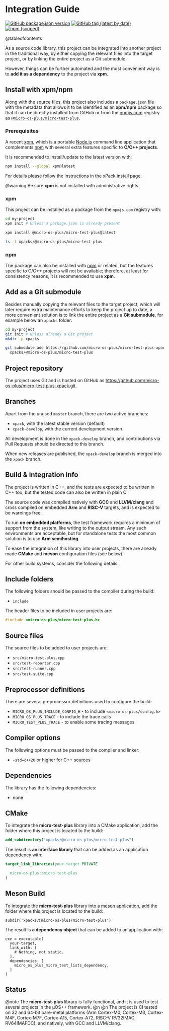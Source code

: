 # Integration Guide

[![GitHub package.json version](https://img.shields.io/github/package-json/v/micro-os-plus/micro-test-plus-xpack)](https://github.com/micro-os-plus/micro-test-plus-xpack/blob/xpack/package.json)
[![GitHub tag (latest by date)](https://img.shields.io/github/v/tag/micro-os-plus/micro-test-plus-xpack)](https://github.com/micro-os-plus/micro-test-plus-xpack/tags/)
[![npm (scoped)](https://img.shields.io/npm/v/@micro-os-plus/micro-test-plus.svg?color=blue)](https://www.npmjs.com/package/@micro-os-plus/micro-test-plus/)

@tableofcontents

As a source code library, this project can be integrated into another project
in the traditional way,
by either copying the relevant files into the target project, or by linking
the entire project as a Git submodule.

However, things can be further automated and the most convenient way is
to **add it as a dependency** to the project via **xpm**.

## Install with xpm/npm

Along with the source files, this project also includes a
`package.json` file with the metadata that allows it to be identified as an
**xpm/npm** package so that it can be directly installed from GitHub or
from the [npmjs.com](https://www.npmjs.com) registry as
[`@micro-os-plus/micro-test-plus`](https://www.npmjs.com/package/@micro-os-plus/micro-test-plus).

### Prerequisites

A recent [xpm](https://xpack.github.io/xpm/),
which is a portable [Node.js](https://nodejs.org/) command line application
that complements [npm](https://docs.npmjs.com)
with several extra features specific to
**C/C++ projects**.

It is recommended to install/update to the latest version with:

```sh
npm install --global xpm@latest
```

For details please follow the instructions in the
[xPack install](https://xpack.github.io/install/) page.

@warning
Be sure **xpm** is not installed with administrative rights.

### xpm

This project can be installed as a package from the
`npmjs.com` registry with:

```sh
cd my-project
xpm init # Unless a package.json is already present

xpm install @micro-os-plus/micro-test-plus@latest

ls -l xpacks/@micro-os-plus/micro-test-plus
```

### npm

The package can also be installed with [npm](https://docs.npmjs.com)
or related, but
the features specific to C/C++ projects will not be available;
therefore, at least for consistency reasons, it is recommended
to use **xpm**.

## Add as a Git submodule

Besides manually copying the relevant files to the target
project, which will later require extra maintenance efforts to keep the
project up to date, a more convenient
solution is to link the entire project as a **Git submodule**,
for example below an `xpacks` folder:

```sh
cd my-project
git init # Unless already a Git project
mkdir -p xpacks

git submodule add https://github.com/micro-os-plus/micro-test-plus-xpack.git \
  xpacks/@micro-os-plus/micro-test-plus
```

## Project repository

The project uses Git and is hosted on GitHub as
<https://github.com/micro-os-plus/micro-test-plus-xpack.git>.

## Branches

Apart from the unused `master` branch, there are two active branches:

- `xpack`, with the latest stable version (default)
- `xpack-develop`, with the current development version

All development is done in the `xpack-develop` branch, and contributions via
Pull Requests should be directed to this branch.

When new releases are published, the `xpack-develop` branch is merged
into the `xpack` branch.

## Build & integration info

The project is written in C++, and the tests are expected to be
written in C++ too, but the tested code can also be written in plain C.

The source code was compiled natively with **GCC** and **LLVM/clang** and cross
compiled on embedded **Arm** and **RISC-V** targets,
and is expected to be warnings free.

To run **on embedded platforms**, the test framework requires a minimum
of support from the system, like writing to the
output stream. Any such environments are acceptable, but for standalone
tests the most common solution is to use **Arm semihosting**.

To ease the integration of this library into user projects, there
are already made **CMake** and **meson** configuration files (see below).

For other build systems, consider the following details:

## Include folders

The following folders should be passed to the compiler during the build:

- `include`

The header files to be included in user projects are:

```cpp
#include <micro-os-plus/micro-test-plus.h>
```

## Source files

The source files to be added to user projects are:

- `src/micro-test-plus.cpp`
- `src/test-reporter.cpp`
- `src/test-runner.cpp`
- `src/test-suite.cpp`

## Preprocessor definitions

There are several preprocessor definitions used to configure the build:

- `MICRO_OS_PLUS_INCLUDE_CONFIG_H` - to include `<micro-os-plus/config.h>`
- `MICRO_OS_PLUS_TRACE` - to include the trace calls
- `MICRO_TEST_PLUS_TRACE` - to enable some tracing messages

## Compiler options

The following options must be passed to the compiler and linker:

- `-std=c++20` or higher for C++ sources

## Dependencies

The library has the following dependencies:

- none

## CMake

To integrate the **micro-test-plus** library into a CMake application,
add the folder where this project is located to the build:

```cmake
add_subdirectory("xpacks/@micro-os-plus/micro-test-plus")
```

The result is **an interface library** that can be added as an application
dependency with:

```cmake
target_link_libraries(your-target PRIVATE

  micro-os-plus::micro-test-plus
)
```

## Meson Build

To integrate the **micro-test-plus** library into a
[meson](https://mesonbuild.com) application,
add the folder where this project is located to the build:

```meson
subdir('xpacks/@micro-os-plus/micro-test-plus')
```

The result is **a dependency object** that can be added
to an application with:

```meson
exe = executable(
  your-target,
  link_with: [
    # Nothing, not static.
  ],
  dependencies: [
    micro_os_plus_micro_test_lists_dependency,
  ]
)
```

## Status

@note
The **micro-test-plus** library is fully functional, and
it is used to test several projects in the µOS++ framework.
@n
@n
The project is CI tested on 32 and 64-bit bare-metal platforms (Arm Cortex-M0,
Cortex-M3, Cortex-M4F, Cortex-M7F, Cortex-A15, Cortex-A72, RISC-V RV32IMAC,
RV64IMAFDC), and natively, with GCC and LLVM/clang.
